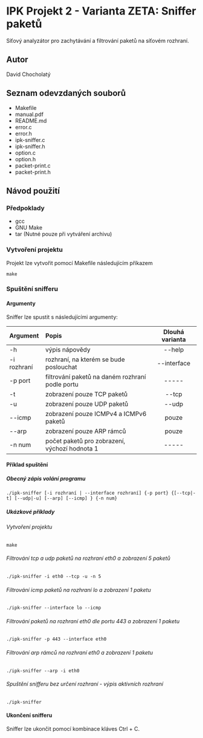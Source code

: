 # IPK Projekt 2 - Varianta ZETA: Sniffer paketů
Síťový analyzátor pro zachytávání a filtrování paketů na síťovém rozhraní.

## Autor
David Chocholatý

## Seznam odevzdaných souborů
- Makefile
- manual.pdf
- README.md
- error.c
- error.h
- ipk-sniffer.c
- ipk-sniffer.h
- option.c
- option.h
- packet-print.c
- packet-print.h

## Návod použití

### Předpoklady
- gcc
- GNU Make
- tar (Nutné pouze při vytváření archivu)

### Vytvoření projektu
Projekt lze vytvořit pomocí Makefile následujícím příkazem
```console
make
```

### Spuštění snifferu

#### Argumenty

Sniffer lze spustit s následujícími argumenty:

| Argument    | Popis                                           | Dlouhá varianta  |
| :---        | :---                                            |      :----:      |
| -h          | výpis nápovědy                                  | --help           |
| -i rozhraní | rozhraní, na kterém se bude poslouchat          | --interface      |
| -p port     | filtrování paketů na daném rozhraní podle portu | -----            |
| -t          | zobrazení pouze TCP paketů                      | --tcp            |
| -u          | zobrazení pouze UDP paketů                      | --udp            |
| --icmp      | zobrazení pouze ICMPv4 a ICMPv6 paketů          | pouze            |
| --arp       | zobrazení pouze ARP rámců                       | pouze            |
| -n num      | počet paketů pro zobrazení, výchozí hodnota 1   | -----            |

#### Příklad spuštění 

##### Obecný zápis volání programu

```console
./ipk-sniffer [-i rozhraní | --interface rozhraní] {-p ­­port} {[--tcp|-t] [--udp|-u] [--arp] [--icmp] } {-n num}
```

##### Ukázkové příklady
###### Vytvoření projektu
```console
make
```

###### Filtrování tcp a udp paketů na rozhraní eth0 a zobrazení 5 paketů
```console
./ipk-sniffer -i eth0 --tcp -u -n 5
```

###### Filtrování icmp paketů na rozhraní lo a zobrazení 1 paketu
```console
./ipk-sniffer --interface lo --icmp
```

###### Filtrování paketů na rozhraní eth0 dle portu 443 a zobrazení 1 paketu
```console
./ipk-sniffer -p 443 --interface eth0
```

###### Filtrování arp rámců na rozhraní eth0 a zobrazení 1 paketu
```console
./ipk-sniffer --arp -i eth0
```

###### Spuštění snifferu bez určení rozhraní - výpis aktivních rozhraní
```console
./ipk-sniffer
```

#### Ukončení snifferu
Sniffer lze ukončit pomocí kombinace kláves Ctrl + C.

